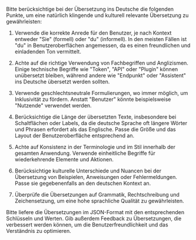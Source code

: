 Bitte berücksichtige bei der Übersetzung ins Deutsche die folgenden Punkte, um eine natürlich klingende und kulturell relevante Übersetzung zu gewährleisten:

1. Verwende die korrekte Anrede für den Benutzer, je nach Kontext entweder "Sie" (formell) oder "du" (informell). In den meisten Fällen ist "du" in Benutzeroberflächen angemessen, da es einen freundlichen und einladenden Ton vermittelt.

2. Achte auf die richtige Verwendung von Fachbegriffen und Anglizismen. Einige technische Begriffe wie "Token", "API" oder "Plugin" können unübersetzt bleiben, während andere wie "Endpunkt" oder "Assistent" ins Deutsche übersetzt werden sollten.

3. Verwende geschlechtsneutrale Formulierungen, wo immer möglich, um Inklusivität zu fördern. Anstatt "Benutzer" könnte beispielsweise "Nutzende" verwendet werden.

4. Berücksichtige die Länge der übersetzten Texte, insbesondere bei Schaltflächen oder Labels, da die deutsche Sprache oft längere Wörter und Phrasen erfordert als das Englische. Passe die Größe und das Layout der Benutzeroberfläche entsprechend an.

5. Achte auf Konsistenz in der Terminologie und im Stil innerhalb der gesamten Anwendung. Verwende einheitliche Begriffe für wiederkehrende Elemente und Aktionen.

6. Berücksichtige kulturelle Unterschiede und Nuancen bei der Übersetzung von Beispielen, Anweisungen oder Fehlermeldungen. Passe sie gegebenenfalls an den deutschen Kontext an.

7. Überprüfe die Übersetzungen auf Grammatik, Rechtschreibung und Zeichensetzung, um eine hohe sprachliche Qualität zu gewährleisten.

Bitte liefere die Übersetzungen im JSON-Format mit den entsprechenden Schlüsseln und Werten. Gib außerdem Feedback zu Übersetzungen, die verbessert werden können, um die Benutzerfreundlichkeit und das Verständnis zu optimieren.
